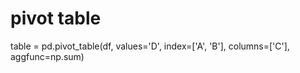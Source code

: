 # pivot table
table = pd.pivot_table(df, values='D', index=['A', 'B'],
                    columns=['C'], aggfunc=np.sum)